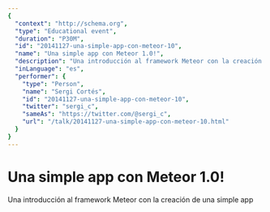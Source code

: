 ```yaml
---
{
  "context": "http://schema.org",
  "type": "Educational event",
  "duration": "P30M",
  "id": "20141127-una-simple-app-con-meteor-10",
  "name": "Una simple app con Meteor 1.0!",
  "description": "Una introducción al framework Meteor con la creación de una simple app",
  "inLanguage": "es",
  "performer": {
    "type": "Person",
    "name": "Sergi Cortés",
    "id": "20141127-una-simple-app-con-meteor-10",
    "twitter": "sergi_c",
    "sameAs": "https://twitter.com/@sergi_c",
    "url": "/talk/20141127-una-simple-app-con-meteor-10.html"
  }
}
---
```

# Una simple app con Meteor 1.0!

Una introducción al framework Meteor con la creación de una simple app
